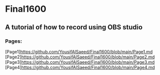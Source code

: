 # Final1600
## A tutorial of how to record using OBS studio

### Pages:
[Page1]https://github.com/YousifAlSaeed/Final1600/blob/main/Page1.md
[Page2]https://github.com/YousifAlSaeed/Final1600/blob/main/Page2.md
[Page3]https://github.com/YousifAlSaeed/Final1600/blob/main/Page3.md
[Page4]https://github.com/YousifAlSaeed/Final1600/blob/main/Page4.md
